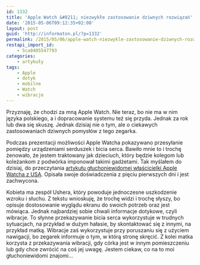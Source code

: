 ```yaml
---
id: 1332
title: 'Apple Watch &#8211; niezwykłe zastosowanie dziwnych rozwiązań'
date: '2015-05-06T09:12:35+02:00'
layout: post
guid: 'http://informaton.pl/?p=1332'
permalink: /2015/05/06/apple-watch-niezwykle-zastosowanie-dziwnych-rozwiazan/
restapi_import_id:
    - 5ca8405547793
categories:
    - artykuły
tags:
    - Apple
    - dotyk
    - mobilne
    - Watch
    - wibracje
---
```


Przyznaję, że chodzi za mną Apple Watch. Nie teraz, bo nie ma w nim języka polskiego, a i dopracowanie systemu też się przyda. Jednak za rok lub dwa się skuszę. Jednak dzisiaj nie o tym, ale o ciekawych zastosowaniach dziwnych pomysłów z tego zegarka.

Podczas prezentacji możliwości Apple Watcha pokazywano przesyłanie pomiędzy urządzeniami serduszek i bicia serca. Bawiło mnie to i trochę żenowało, że jestem traktowany jak dzieciuch, który będzie kolegom lub koleżankom z podwórka imponował takimi gadżetami. Tak myślałem do dzisiaj, do przeczytania [artykułu głuchoniewidomej właścicielki Apple Watcha z USA](http://www.mollywatt.com/blog/entry/my-apple-watch-after-5-days). Opisała swoje doświadczenia z pięciu pierwszych dni i jest zachwycona.

Kobieta ma zespół Ushera, który powoduje jednoczesne uszkodzenie wzroku i słuchu. Z tekstu wnioskuję, że trochę widzi i trochę słyszy, bo opisuje dostosowanie wyglądu ekranu do swoich potrzeb oraz jest mówiąca. Jednak najbardziej sobie chwali informacje dotykowe, czyli wibracje. To słynne przekazywanie bicia serca wykorzystuje w trudnych sytuacjach, na przykład w dużym hałasie, by skontaktować się z innymi, na przykład matką. Wibracje zaś wykorzystuje przy poruszaniu się z użyciem nawigacji, bo zegarek informuje o tym, w którą stronę skręcić. Z kolei matka korzysta z przekazywania wibracji, gdy córka jest w innym pomieszczeniu lub gdy chce zwrócić na coś jej uwagę. Jestem ciekaw, co na to moi głuchoniewidomi znajomi…